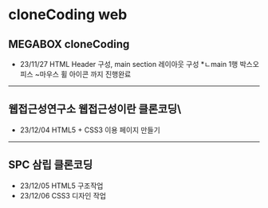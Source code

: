 # cloneCoding web
## MEGABOX cloneCoding
* 23/11/27 HTML Header 구성, main section 레이아웃 구성
*ㄴmain 1행 박스오피스 ~마우스 휠 아이콘 까지 진행완료
------
## 웹접근성연구소 웹접근성이란 클론코딩\
* 23/12/04 HTML5 + CSS3 이용 페이지 만들기
-------
## SPC 삼립 클론코딩
* 23/12/05 HTML5 구조작업
* 23/12/06 CSS3 디자인 작업